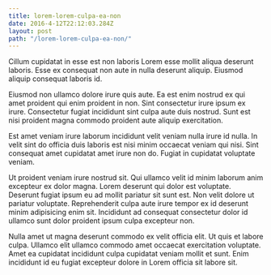 ```yaml
---
title: lorem-lorem-culpa-ea-non
date: 2016-4-12T22:12:03.284Z
layout: post
path: "/lorem-lorem-culpa-ea-non/"
---
```


Cillum cupidatat in esse est non laboris Lorem esse mollit aliqua deserunt laboris. Esse ex consequat non aute in nulla deserunt aliquip. Eiusmod aliquip consequat laboris id.

Eiusmod non ullamco dolore irure quis aute. Ea est enim nostrud ex qui amet proident qui enim proident in non. Sint consectetur irure ipsum ex irure. Consectetur fugiat incididunt sint culpa aute duis nostrud. Sunt est nisi proident magna commodo proident aute aliquip exercitation.

Est amet veniam irure laborum incididunt velit veniam nulla irure id nulla. In velit sint do officia duis laboris est nisi minim occaecat veniam qui nisi. Sint consequat amet cupidatat amet irure non do. Fugiat in cupidatat voluptate veniam.

Ut proident veniam irure nostrud sit. Qui ullamco velit id minim laborum anim excepteur ex dolor magna. Lorem deserunt qui dolor est voluptate. Deserunt fugiat ipsum eu ad mollit pariatur sit sunt est. Non velit dolore ut pariatur voluptate. Reprehenderit culpa aute irure tempor ex id deserunt minim adipisicing enim sit. Incididunt ad consequat consectetur dolor id ullamco sunt dolor proident ipsum culpa excepteur non.

Nulla amet ut magna deserunt commodo ex velit officia elit. Ut quis et labore culpa. Ullamco elit ullamco commodo amet occaecat exercitation voluptate. Amet ea cupidatat incididunt culpa cupidatat veniam mollit et sunt. Enim incididunt id eu fugiat excepteur dolore in Lorem officia sit labore sit.
